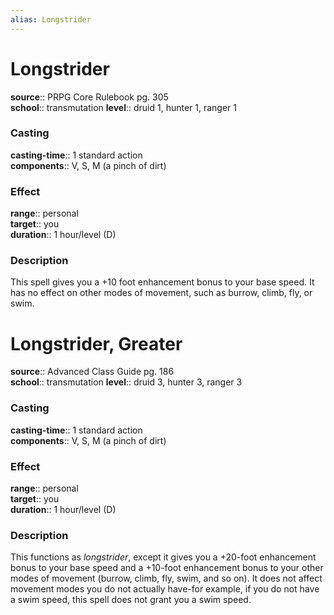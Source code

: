 ```yaml
---
alias: Longstrider
---
```


# Longstrider 

**source**:: PRPG Core Rulebook pg. 305  
**school**:: transmutation
**level**:: druid 1, hunter 1, ranger 1

### Casting 

**casting-time**:: 1 standard action  
**components**:: V, S, M (a pinch of dirt)

### Effect 

**range**:: personal  
**target**:: you  
**duration**:: 1 hour/level (D)

### Description 

This spell gives you a +10 foot enhancement bonus to your base speed. It has no effect on other modes of movement, such as burrow, climb, fly, or swim.

# Longstrider, Greater 

**source**:: Advanced Class Guide pg. 186  
**school**:: transmutation
**level**:: druid 3, hunter 3, ranger 3

### Casting 

**casting-time**:: 1 standard action  
**components**:: V, S, M (a pinch of dirt)

### Effect 

**range**:: personal  
**target**:: you  
**duration**:: 1 hour/level (D)

### Description 

This functions as *longstrider*, except it gives you a +20-foot enhancement bonus to your base speed and a +10-foot enhancement bonus to your other modes of movement (burrow, climb, fly, swim, and so on). It does not affect movement modes you do not actually have-for example, if you do not have a swim speed, this spell does not grant you a swim speed.
